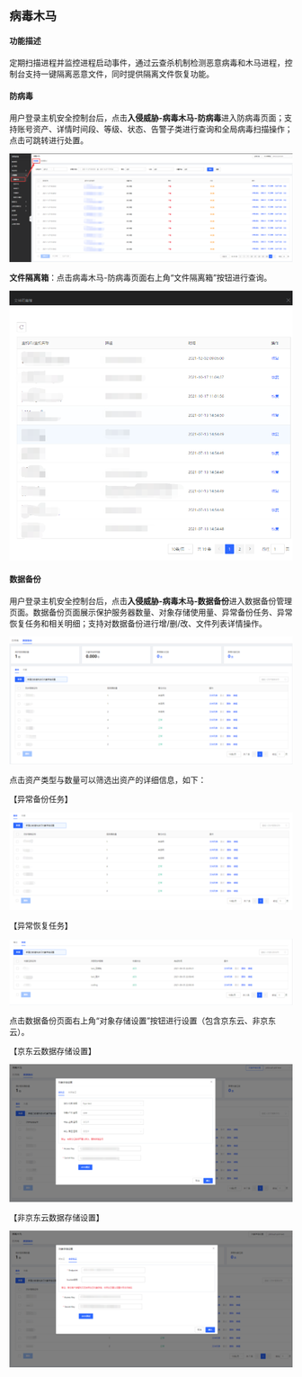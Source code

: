 ## 病毒木马

#### 功能描述

定期扫描进程并监控进程启动事件，通过云查杀机制检测恶意病毒和木马进程，控制台支持一键隔离恶意文件，同时提供隔离文件恢复功能。

#### 防病毒

用户登录主机安全控制台后，点击**入侵威胁-病毒木马-防病毒**进入防病毒页面；支持账号资产、详情时间段、等级、状态、告警子类进行查询和全局病毒扫描操作；点击可跳转进行处置。

![](../../../../image/Endpoint-Security/cloudvirus4.png)

**文件隔离箱**：点击病毒木马-防病毒页面右上角“文件隔离箱”按钮进行查询。

![](../../../../image/Endpoint-Security/cloudvirus1.png)

#### 数据备份

用户登录主机安全控制台后，点击**入侵威胁-病毒木马-数据备份**进入数据备份管理页面。数据备份页面展示保护服务器数量、对象存储使用量、异常备份任务、异常恢复任务和相关明细；支持对数据备份进行增/删/改、文件列表详情操作。

![](../../../../image/Endpoint-Security/cloudvirus2.png)

点击资产类型与数量可以筛选出资产的详细信息，如下：

【异常备份任务】

![](../../../../image/Endpoint-Security/cloudvirus5.png)

【异常恢复任务】

![](../../../../image/Endpoint-Security/cloudvirus3.png)

点击数据备份页面右上角“对象存储设置”按钮进行设置（包含京东云、非京东云）。

【京东云数据存储设置】

![](../../../../image/Endpoint-Security/cloudvirus6.png)

【非京东云数据存储设置】

![](../../../../image/Endpoint-Security/cloudvirus7.png)
